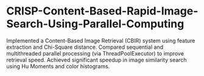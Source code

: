 # CRISP-Content-Based-Rapid-Image-Search-Using-Parallel-Computing
Implemented a Content-Based Image Retrieval (CBIR) system using feature extraction and Chi-Square distance. Compared sequential and multithreaded parallel processing (via ThreadPoolExecutor) to improve retrieval speed. Achieved significant speedup in image similarity search using Hu Moments and color histograms.
